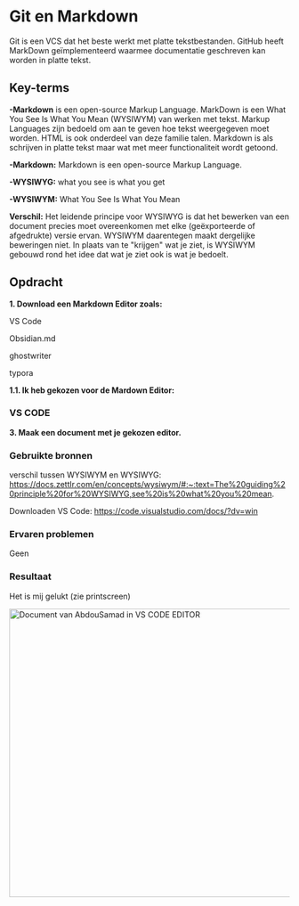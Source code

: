# Git en Markdown
Git is een VCS dat het beste werkt met platte tekstbestanden.
GitHub heeft MarkDown geïmplementeerd waarmee documentatie geschreven kan worden in platte tekst.

## Key-terms
**-Markdown** is een open-source Markup Language.
MarkDown is een What You See Is What You Mean (WYSIWYM) van werken met tekst.
Markup Languages zijn bedoeld om aan te geven hoe tekst weergegeven moet worden.
HTML is ook onderdeel van deze familie talen. Markdown is als schrijven in platte tekst maar wat met meer functionaliteit wordt getoond.

**-Markdown:** Markdown is een open-source Markup Language.

**-WYSIWYG:** what you see is what you get

**-WYSIWYM:** What You See Is What You Mean

**Verschil:** Het leidende principe voor WYSIWYG is dat het bewerken van een document precies moet overeenkomen met elke (geëxporteerde of afgedrukte) versie ervan.
WYSIWYM daarentegen maakt dergelijke beweringen niet.
In plaats van te "krijgen" wat je ziet, is WYSIWYM gebouwd rond het idee dat wat je ziet ook is wat je bedoelt.

## Opdracht
**1. Download een Markdown Editor zoals:**

VS Code

Obsidian.md

ghostwriter

typora

**1.1. Ik heb gekozen voor de Mardown Editor:**
### **VS CODE**

**3. Maak een document met je gekozen editor.**



### Gebruikte bronnen
verschil tussen WYSIWYM en WYSIWYG: https://docs.zettlr.com/en/concepts/wysiwym/#:~:text=The%20guiding%20principle%20for%20WYSIWYG,see%20is%20what%20you%20mean.

Downloaden VS Code: https://code.visualstudio.com/docs/?dv=win


### Ervaren problemen
Geen

### Resultaat
Het is mij gelukt (zie printscreen)

<img width="518" alt="Document van AbdouSamad in VS CODE EDITOR" src="https://user-images.githubusercontent.com/95620804/145216681-8f0976d4-cfbc-4bed-b1fa-4373d9f0b970.png">
